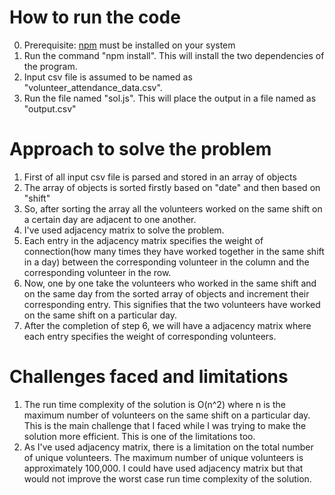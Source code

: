 # How to run the code
0. Prerequisite: [npm](https://nodejs.org/en/download/)  must be installed on your system
1. Run the command "npm install". This will install the two dependencies of the program.
2. Input csv file is assumed to be named as "volunteer_attendance_data.csv".
3. Run the file named "sol.js". This will place the output in a file named as "output.csv"

# Approach to solve the problem
1. First of all input csv file is parsed and stored in an array of objects
2. The array of objects is sorted firstly based on "date" and then based on "shift"
3. So, after sorting the array all the volunteers worked on the same shift on a certain day are adjacent to one another.
4. I've used adjacency matrix to solve the problem.
5. Each entry in the adjacency matrix specifies the weight of connection(how many times they have worked together in the same shift in a day) between the corresponding volunteer in the column and the corresponding volunteer in the row.
6. Now, one by one take the volunteers who worked in the same shift and on the same day from the sorted array of objects and increment their corresponding entry. This signifies that the two volunteers have worked on the same shift on a particular day.
7. After the completion of step 6, we will have a adjacency matrix where each entry specifies the weight of corresponding volunteers.

# Challenges faced and limitations 
1. The run time complexity of the solution is O(n^2) where n is the maximum number of volunteers on the same shift on a particular day. This is the main challenge that I faced while I was trying to make the solution more efficient. This is one of the limitations too.
2. As I've used adjacency matrix, there is a limitation on the total number of unique volunteers. The maximum number of unique volunteers is approximately 100,000. I could have used adjacency matrix but that would not improve the worst case run time complexity of the solution.